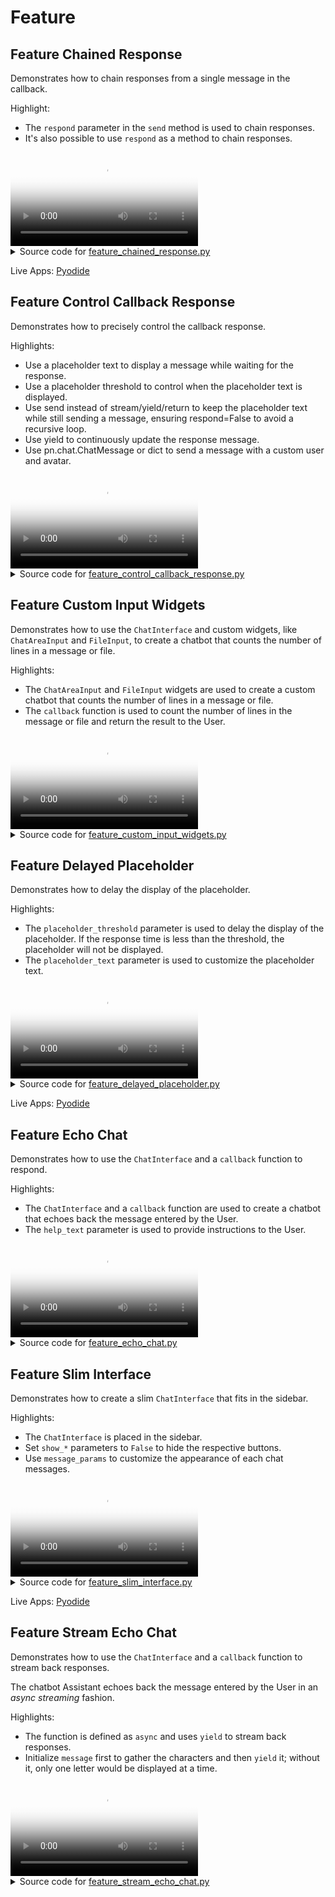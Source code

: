 # Feature

## Feature Chained Response

Demonstrates how to chain responses from a single message in the callback.

Highlight:

- The `respond` parameter in the `send` method is used to chain responses.
- It's also possible to use `respond` as a method to chain responses.

<video controls poster="../assets/thumbnails/feature_chained_response.png" >
    <source src="../assets/videos/feature_chained_response.mp4" type="video/mp4"
    style="max-height: 400px; max-width: 600px;">
    Your browser does not support the video tag.
</video>



<details>

<summary>Source code for <a href='../examples/feature/feature_chained_response.py' target='_blank'>feature_chained_response.py</a></summary>

```python
"""
Demonstrates how to chain responses from a single message in the callback.

Highlight:

- The `respond` parameter in the `send` method is used to chain responses.
- It's also possible to use `respond` as a method to chain responses.
"""

from asyncio import sleep

import panel as pn

pn.extension()

PERSON_1 = "Happy User"
PERSON_2 = "Excited User"
PERSON_3 = "Passionate User"


async def callback(contents: str, user: str, instance: pn.chat.ChatInterface):
    await sleep(2)
    if user == "User":
        instance.send(
            f"Hey, {PERSON_2}! Did you hear the user?",
            user=PERSON_1,
            avatar="😊",
            respond=True,  # This is the default, but it's here for clarity
        )
    elif user == PERSON_1:
        user_message = instance.objects[-2]
        user_contents = user_message.object
        yield pn.chat.ChatMessage(
            f'Yeah, they said "{user_contents}"! Did you also hear {PERSON_3}?',
            user=PERSON_2,
            avatar="😄",
        )
        instance.respond()
    elif user == PERSON_2:
        instance.send(
            f"Yup, I heard!",
            user=PERSON_3,
            avatar="😆",
            respond=False,
        )


chat_interface = pn.chat.ChatInterface(
    help_text="Send a message to start the conversation!", callback=callback
)
chat_interface.servable()
```
</details>

Live Apps: <a href='../pyodide/feature_chained_response.html' target='_blank' title='The app is running entirely in the browser powered by Pyodide'>Pyodide</a>

## Feature Control Callback Response

Demonstrates how to precisely control the callback response.

Highlights:

- Use a placeholder text to display a message while waiting for the response.
- Use a placeholder threshold to control when the placeholder text is displayed.
- Use send instead of stream/yield/return to keep the placeholder text while still sending a message, ensuring respond=False to avoid a recursive loop.
- Use yield to continuously update the response message.
- Use pn.chat.ChatMessage or dict to send a message with a custom user and avatar.

<video controls poster="../assets/thumbnails/feature_control_callback_response.png" >
    <source src="../assets/videos/feature_control_callback_response.mp4" type="video/mp4"
    style="max-height: 400px; max-width: 600px;">
    Your browser does not support the video tag.
</video>



<details>

<summary>Source code for <a href='../examples/feature/feature_control_callback_response.py' target='_blank'>feature_control_callback_response.py</a></summary>

```python
"""
Demonstrates how to precisely control the callback response.

Highlights:

- Use a placeholder text to display a message while waiting for the response.
- Use a placeholder threshold to control when the placeholder text is displayed.
- Use send instead of stream/yield/return to keep the placeholder text while still sending a message, ensuring respond=False to avoid a recursive loop.
- Use yield to continuously update the response message.
- Use pn.chat.ChatMessage or dict to send a message with a custom user and avatar.
"""

from asyncio import sleep
from random import choice

import panel as pn

pn.extension()


async def callback(contents: str, user: str, instance: pn.chat.ChatInterface):
    await sleep(0.5)
    # use send instead of stream/yield/return to keep the placeholder text
    # while still sending a message; ensure respond=False to avoid a recursive loop
    instance.send(
        "Let me flip the coin for you...", user="Game Master", avatar="🎲", respond=False
    )
    await sleep(1)

    characters = "/|\\_"
    index = 0
    for _ in range(0, 28):
        index = (index + 1) % len(characters)
        # use yield to continuously update the response message
        # use pn.chat.ChatMessage to send a message with a custom user and avatar
        yield pn.chat.ChatMessage("\r" + characters[index], user="Coin", avatar="🪙")
        await sleep(0.005)

    result = choice(["heads", "tails"])
    if result in contents.lower():
        # equivalently, use a dict instead of a pn.chat.ChatMessage
        yield {"object": f"Woohoo, {result}! You win!", "user": "Coin", "avatar": "🎲"}
    else:
        yield {"object": f"Aw, got {result}. Try again!", "user": "Coin", "avatar": "🎲"}


chat_interface = pn.chat.ChatInterface(
    widgets=[
        pn.widgets.RadioButtonGroup(
            options=["Heads!", "Tails!"], button_type="primary", button_style="outline"
        )
    ],
    callback=callback,
    help_text="Select heads or tails, then click send!",
    placeholder_text="Waiting for the result...",
    placeholder_threshold=0.1,
)
chat_interface.servable()
```
</details>


## Feature Custom Input Widgets

Demonstrates how to use the `ChatInterface` and custom widgets,
like `ChatAreaInput` and `FileInput`, to create a chatbot that counts
the number of lines in a message or file.

Highlights:

- The `ChatAreaInput` and `FileInput` widgets are used to create a custom
chatbot that counts the number of lines in a message or file.
- The `callback` function is used to count the number of lines in the message
or file and return the result to the User.

<video controls poster="../assets/thumbnails/feature_custom_input_widgets.png" >
    <source src="../assets/videos/feature_custom_input_widgets.mp4" type="video/mp4"
    style="max-height: 400px; max-width: 600px;">
    Your browser does not support the video tag.
</video>



<details>

<summary>Source code for <a href='../examples/feature/feature_custom_input_widgets.py' target='_blank'>feature_custom_input_widgets.py</a></summary>

```python
"""
Demonstrates how to use the `ChatInterface` and custom widgets,
like `ChatAreaInput` and `FileInput`, to create a chatbot that counts
the number of lines in a message or file.

Highlights:

- The `ChatAreaInput` and `FileInput` widgets are used to create a custom
    chatbot that counts the number of lines in a message or file.
- The `callback` function is used to count the number of lines in the message
    or file and return the result to the User.
"""

import panel as pn

pn.extension()


def callback(contents: str, user: str, instance: pn.chat.ChatInterface):
    lines = contents.strip().count("\n")
    message = f"This snippet has {lines + 1} lines."
    return message


chat_input = pn.chat.ChatAreaInput(placeholder="Send a message")
file_input = pn.widgets.FileInput(accept=".py")
chat_interface = pn.chat.ChatInterface(
    callback=callback, widgets=[chat_input, file_input]
)
chat_interface.send(
    "Enter a message in the ChatAreaInput below to count how many lines there is, "
    "or upload a Python file to count the number of lines in the file.",
    user="System",
    respond=False,
)
chat_interface.servable()
```
</details>


## Feature Delayed Placeholder

Demonstrates how to delay the display of the placeholder.

Highlights:

- The `placeholder_threshold` parameter is used to delay the display of the placeholder.
If the response time is less than the threshold, the placeholder will not be displayed.
- The `placeholder_text` parameter is used to customize the placeholder text.

<video controls poster="../assets/thumbnails/feature_delayed_placeholder.png" >
    <source src="../assets/videos/feature_delayed_placeholder.mp4" type="video/mp4"
    style="max-height: 400px; max-width: 600px;">
    Your browser does not support the video tag.
</video>



<details>

<summary>Source code for <a href='../examples/feature/feature_delayed_placeholder.py' target='_blank'>feature_delayed_placeholder.py</a></summary>

```python
"""
Demonstrates how to delay the display of the placeholder.

Highlights:

- The `placeholder_threshold` parameter is used to delay the display of the placeholder.
    If the response time is less than the threshold, the placeholder will not be displayed.
- The `placeholder_text` parameter is used to customize the placeholder text.
"""

from asyncio import sleep

import panel as pn

pn.extension()


async def callback(contents: str, user: str, instance: pn.chat.ChatInterface):
    try:
        seconds = float(contents)
        if 0 < seconds < 10:
            await sleep(seconds)
            return f"Slept {contents} seconds!"
        else:
            return "Please enter a number between 1 and 9!"
    except ValueError:
        return "Please enter a number!"


chat_interface = pn.chat.ChatInterface(
    callback=callback,
    placeholder_threshold=2,
    placeholder_text="Waiting for reply...",
)
chat_interface.send(
    "Send a number to make the system sleep between 1 and 9 seconds!",
    user="System",
    respond=False,
)
chat_interface.servable()
```
</details>

Live Apps: <a href='../pyodide/feature_delayed_placeholder.html' target='_blank' title='The app is running entirely in the browser powered by Pyodide'>Pyodide</a>

## Feature Echo Chat

Demonstrates how to use the `ChatInterface` and a `callback` function to respond.

Highlights:

- The `ChatInterface` and a `callback` function are used to create a
chatbot that echoes back the message entered by the User.
- The `help_text` parameter is used to provide instructions to the User.

<video controls poster="../assets/thumbnails/feature_echo_chat.png" >
    <source src="../assets/videos/feature_echo_chat.mp4" type="video/mp4"
    style="max-height: 400px; max-width: 600px;">
    Your browser does not support the video tag.
</video>



<details>

<summary>Source code for <a href='../examples/feature/feature_echo_chat.py' target='_blank'>feature_echo_chat.py</a></summary>

```python
"""
Demonstrates how to use the `ChatInterface` and a `callback` function to respond.

Highlights:

- The `ChatInterface` and a `callback` function are used to create a
    chatbot that echoes back the message entered by the User.
- The `help_text` parameter is used to provide instructions to the User.
"""

import panel as pn

pn.extension()


def callback(contents: str, user: str, instance: pn.chat.ChatInterface):
    message = f"Echoing {user}: {contents}"
    return message


chat_interface = pn.chat.ChatInterface(
    callback=callback,
    help_text="Enter a message in the TextInput below and receive an echo!",
)
chat_interface.servable()
```
</details>


## Feature Slim Interface

Demonstrates how to create a slim `ChatInterface` that fits in the sidebar.

Highlights:

- The `ChatInterface` is placed in the sidebar.
- Set `show_*` parameters to `False` to hide the respective buttons.
- Use `message_params` to customize the appearance of each chat messages.

<video controls poster="../assets/thumbnails/feature_slim_interface.png" >
    <source src="../assets/videos/feature_slim_interface.mp4" type="video/mp4"
    style="max-height: 400px; max-width: 600px;">
    Your browser does not support the video tag.
</video>



<details>

<summary>Source code for <a href='../examples/feature/feature_slim_interface.py' target='_blank'>feature_slim_interface.py</a></summary>

```python
"""
Demonstrates how to create a slim `ChatInterface` that fits in the sidebar.

Highlights:

- The `ChatInterface` is placed in the sidebar.
- Set `show_*` parameters to `False` to hide the respective buttons.
- Use `message_params` to customize the appearance of each chat messages.
"""
import panel as pn

pn.extension()


async def callback(contents: str, user: str, instance: pn.chat.ChatInterface):
    message = f"Echoing {user}: {contents}"
    return message


chat_interface = pn.chat.ChatInterface(
    callback=callback,
    show_send=False,
    show_rerun=False,
    show_undo=False,
    show_clear=False,
    show_avatar=False,
    show_timestamp=False,
    show_button_name=False,
    show_reaction_icons=False,
    sizing_mode="stretch_width",
    height=700,
    message_params={
        "stylesheets": [
            """
            .message {
                font-size: 1em;
            }
            .name {
                font-size: 0.9em;
            }
            .timestamp {
                font-size: 0.9em;
            }
            """
        ]
    },
)

main = """
We've put a *slim* `ChatInterface` in the sidebar. In the main area you
could add the object you are chatting about
"""

pn.template.FastListTemplate(
    main=[main],
    sidebar=[chat_interface],
    sidebar_width=500,
).servable()
```
</details>

Live Apps: <a href='../pyodide/feature_slim_interface.html' target='_blank' title='The app is running entirely in the browser powered by Pyodide'>Pyodide</a>

## Feature Stream Echo Chat

Demonstrates how to use the `ChatInterface` and a `callback` function to
stream back responses.

The chatbot Assistant echoes back the message entered by the User in an
*async streaming* fashion.

Highlights:

- The function is defined as `async` and uses `yield` to stream back responses.
- Initialize `message` first to gather the characters and then `yield` it;
without it, only one letter would be displayed at a time.

<video controls poster="../assets/thumbnails/feature_stream_echo_chat.png" >
    <source src="../assets/videos/feature_stream_echo_chat.mp4" type="video/mp4"
    style="max-height: 400px; max-width: 600px;">
    Your browser does not support the video tag.
</video>



<details>

<summary>Source code for <a href='../examples/feature/feature_stream_echo_chat.py' target='_blank'>feature_stream_echo_chat.py</a></summary>

```python
"""
Demonstrates how to use the `ChatInterface` and a `callback` function to
stream back responses.

The chatbot Assistant echoes back the message entered by the User in an
*async streaming* fashion.

Highlights:

- The function is defined as `async` and uses `yield` to stream back responses.
- Initialize `message` first to gather the characters and then `yield` it;
    without it, only one letter would be displayed at a time.
"""


from asyncio import sleep

import panel as pn

pn.extension()


async def callback(contents: str, user: str, instance: pn.chat.ChatInterface):
    await sleep(1)
    message = ""
    for char in "Echoing User: " + contents:
        await sleep(0.05)
        message += char
        yield message


chat_interface = pn.chat.ChatInterface(callback=callback)
chat_interface.send(
    "Enter a message below and receive an echo!",
    user="System",
    respond=False,
)
chat_interface.servable()
```
</details>
